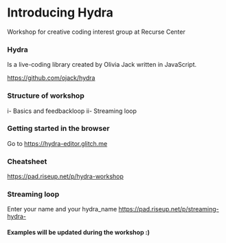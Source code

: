 # Introducing Hydra
Workshop for creative coding interest group at Recurse Center

### Hydra
Is a live-coding library created by Olivia Jack written in JavaScript.

https://github.com/ojack/hydra

### Structure of workshop

i- Basics and feedbackloop
ii- Streaming loop

### Getting started in the browser
Go to https://hydra-editor.glitch.me

### Cheatsheet
https://pad.riseup.net/p/hydra-workshop

### Streaming loop
Enter your name and your hydra_name
https://pad.riseup.net/p/streaming-hydra-

#### Examples will be updated during the workshop :) 



